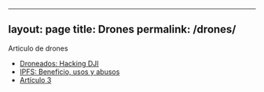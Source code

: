 

---
layout: page
title: Drones
permalink: /drones/
---


Articulo de drones

- [Droneados: Hacking DJI](# )
- [IPFS: Beneficio, usos y abusos ](#)
- [Artículo 3](#)